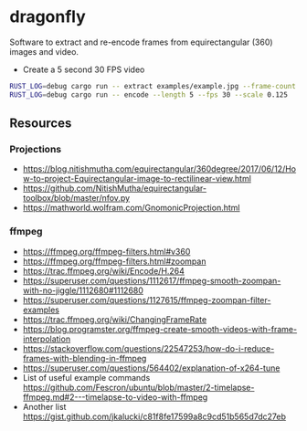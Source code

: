 # dragonfly

Software to extract and re-encode frames from equirectangular (360) images and video.

- Create a 5 second 30 FPS video

```bash
RUST_LOG=debug cargo run -- extract examples/example.jpg --frame-count 300 --j 8    
RUST_LOG=debug cargo run -- encode --length 5 --fps 30 --scale 0.125
```

## Resources

### Projections

- <https://blog.nitishmutha.com/equirectangular/360degree/2017/06/12/How-to-project-Equirectangular-image-to-rectilinear-view.html>
- <https://github.com/NitishMutha/equirectangular-toolbox/blob/master/nfov.py>
- <https://mathworld.wolfram.com/GnomonicProjection.html>

### ffmpeg

- <https://ffmpeg.org/ffmpeg-filters.html#v360>
- <https://ffmpeg.org/ffmpeg-filters.html#zoompan>
- <https://trac.ffmpeg.org/wiki/Encode/H.264>
- <https://superuser.com/questions/1112617/ffmpeg-smooth-zoompan-with-no-jiggle/1112680#1112680>
- <https://superuser.com/questions/1127615/ffmpeg-zoompan-filter-examples>
- <https://trac.ffmpeg.org/wiki/ChangingFrameRate>
- <https://blog.programster.org/ffmpeg-create-smooth-videos-with-frame-interpolation>
- <https://stackoverflow.com/questions/22547253/how-do-i-reduce-frames-with-blending-in-ffmpeg>
- <https://superuser.com/questions/564402/explanation-of-x264-tune>
- List of useful example commands <https://github.com/Fescron/ubuntu/blob/master/2-timelapse-ffmpeg.md#2---timelapse-to-video-with-ffmpeg>
- Another list <https://gist.github.com/jkalucki/c81f8fe17599a8c9cd51b565d7dc27eb>
